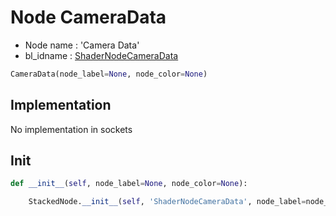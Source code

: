 # Node CameraData

- Node name : 'Camera Data'
- bl_idname : [ShaderNodeCameraData](https://docs.blender.org/api/current/bpy.types.ShaderNodeCameraData.html)


``` python
CameraData(node_label=None, node_color=None)
```
## Implementation

No implementation in sockets

## Init

``` python
def __init__(self, node_label=None, node_color=None):

    StackedNode.__init__(self, 'ShaderNodeCameraData', node_label=node_label, node_color=node_color)
```
